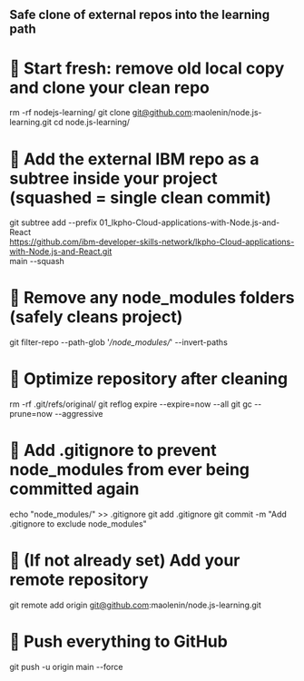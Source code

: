 ## Safe clone of external repos into the learning path

# 🧹 Start fresh: remove old local copy and clone your clean repo
rm -rf nodejs-learning/
git clone git@github.com:maolenin/node.js-learning.git
cd node.js-learning/

# 🔗 Add the external IBM repo as a subtree inside your project (squashed = single clean commit)
git subtree add --prefix 01_lkpho-Cloud-applications-with-Node.js-and-React \
  https://github.com/ibm-developer-skills-network/lkpho-Cloud-applications-with-Node.js-and-React.git \
  main --squash

# 🧽 Remove any node_modules folders (safely cleans project)
git filter-repo --path-glob '*/node_modules/*' --invert-paths

# 🧰 Optimize repository after cleaning
rm -rf .git/refs/original/
git reflog expire --expire=now --all
git gc --prune=now --aggressive

# 🧱 Add .gitignore to prevent node_modules from ever being committed again
echo "node_modules/" >> .gitignore
git add .gitignore
git commit -m "Add .gitignore to exclude node_modules"

# 🔗 (If not already set) Add your remote repository
git remote add origin git@github.com:maolenin/node.js-learning.git

# 🚀 Push everything to GitHub
git push -u origin main --force

